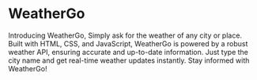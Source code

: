 # WeatherGo
Introducing WeatherGo,  Simply ask for the weather of any city or place. Built with HTML, CSS, and JavaScript, WeatherGo is powered by a robust weather API, ensuring accurate and up-to-date information. Just type the city name and get real-time weather updates instantly. Stay informed with WeatherGo!
